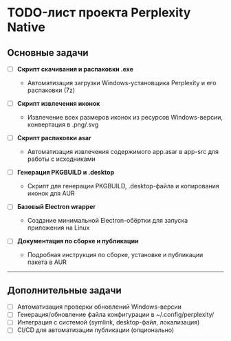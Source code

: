 # TODO-лист проекта Perplexity Native

## Основные задачи

- [ ] **Скрипт скачивания и распаковки .exe**
  - Автоматизация загрузки Windows-установщика Perplexity и его распаковки (7z)

- [ ] **Скрипт извлечения иконок**
  - Извлечение всех размеров иконок из ресурсов Windows-версии, конвертация в .png/.svg

- [ ] **Скрипт распаковки asar**
  - Автоматизация извлечения содержимого app.asar в app-src для работы с исходниками

- [ ] **Генерация PKGBUILD и .desktop**
  - Скрипт для генерации PKGBUILD, .desktop-файла и копирования иконок для AUR

- [ ] **Базовый Electron wrapper**
  - Создание минимальной Electron-обёртки для запуска приложения на Linux

- [ ] **Документация по сборке и публикации**
  - Подробная инструкция по сборке, установке и публикации пакета в AUR

---

## Дополнительные задачи

- [ ] Автоматизация проверки обновлений Windows-версии
- [ ] Генерация/обновление файла конфигурации в ~/.config/perplexity/
- [ ] Интеграция с системой (symlink, desktop-файл, локализация)
- [ ] CI/CD для автоматизации публикации (опционально) 